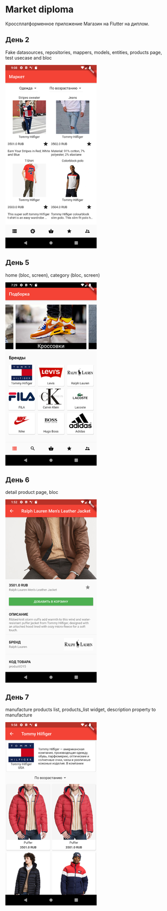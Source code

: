 ﻿# Market diploma

Кроссплатформенное приложение Магазин на Flutter на диплом.

## День 2
Fake datasources, repositories, mappers, models, entities, products page, test usecase and bloc

<img src="work_log/2day.png" width="285" height="570">

## День 5
home (bloc, screen), category (bloc, screen)

<img src="work_log/5day.png" width="285" height="570">

## День 6
detail product page, bloc

<img src="work_log/6day.png" width="285" height="570">

## День 7
manufacture products list, products_list widget, description property to manufacture

<img src="work_log/7day.png" width="285" height="570">

